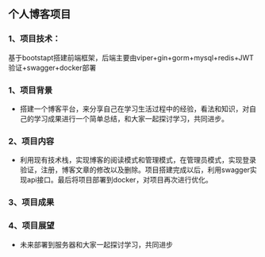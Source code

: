 ## 个人博客项目
### 1、项目技术：
基于bootstapt搭建前端框架，后端主要由viper+gin+gorm+mysql+redis+JWT验证+swagger+docker部署
### 1、项目背景
- 搭建一个博客平台，来分享自己在学习生活过程中的经验，看法和知识，对自己的学习成果进行一个简单总结，和大家一起探讨学习，共同进步。
### 2、项目内容
- 利用现有技术栈，实现博客的阅读模式和管理模式，在管理员模式，实现登录验证，注册，博客文章的修改以及删除。项目搭建完成以后，利用swagger实现api接口。最后将项目部署到docker，对项目再次进行优化。
### 3、项目成果
### 4、项目展望
- 未来部署到服务器和大家一起探讨学习，共同进步
